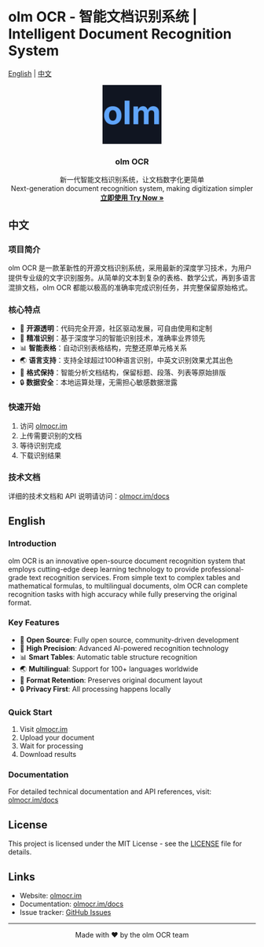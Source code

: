 # olm OCR - 智能文档识别系统 | Intelligent Document Recognition System

[English](#english) | [中文](#中文)

<div align="center">
  <a href="https://olmocr.im" target="_blank">
    <img src="public/android-chrome-512x512.png" alt="olm OCR Logo" width="120" height="120">
  </a>

  <h3 align="center">olm OCR</h3>

  <p align="center">
    新一代智能文档识别系统，让文档数字化更简单
    <br />
    Next-generation document recognition system, making digitization simpler
    <br />
    <a href="https://olmocr.im"><strong>立即使用 Try Now »</strong></a>
  </p>
</div>

## 中文

### 项目简介

olm OCR 是一款革新性的开源文档识别系统，采用最新的深度学习技术，为用户提供专业级的文字识别服务。从简单的文本到复杂的表格、数学公式，再到多语言混排文档，olm OCR 都能以极高的准确率完成识别任务，并完整保留原始格式。

### 核心特点

- 🚀 **开源透明**：代码完全开源，社区驱动发展，可自由使用和定制
- 🎯 **精准识别**：基于深度学习的智能识别技术，准确率业界领先
- 📊 **智能表格**：自动识别表格结构，完整还原单元格关系
- 🌏 **语言支持**：支持全球超过100种语言识别，中英文识别效果尤其出色
- 📝 **格式保持**：智能分析文档结构，保留标题、段落、列表等原始排版
- 🔒 **数据安全**：本地运算处理，无需担心敏感数据泄露

### 快速开始

1. 访问 [olmocr.im](https://olmocr.im)
2. 上传需要识别的文档
3. 等待识别完成
4. 下载识别结果

### 技术文档

详细的技术文档和 API 说明请访问：[olmocr.im/docs](https://olmocr.im/docs)

## English

### Introduction

olm OCR is an innovative open-source document recognition system that employs cutting-edge deep learning technology to provide professional-grade text recognition services. From simple text to complex tables and mathematical formulas, to multilingual documents, olm OCR can complete recognition tasks with high accuracy while fully preserving the original format.

### Key Features

- 🚀 **Open Source**: Fully open source, community-driven development
- 🎯 **High Precision**: Advanced AI-powered recognition technology
- 📊 **Smart Tables**: Automatic table structure recognition
- 🌏 **Multilingual**: Support for 100+ languages worldwide
- 📝 **Format Retention**: Preserves original document layout
- 🔒 **Privacy First**: All processing happens locally

### Quick Start

1. Visit [olmocr.im](https://olmocr.im)
2. Upload your document
3. Wait for processing
4. Download results

### Documentation

For detailed technical documentation and API references, visit: [olmocr.im/docs](https://olmocr.im/docs)

## License

This project is licensed under the MIT License - see the [LICENSE](LICENSE) file for details.

## Links

- Website: [olmocr.im](https://olmocr.im)
- Documentation: [olmocr.im/docs](https://olmocr.im/docs)
- Issue tracker: [GitHub Issues](https://github.com/yourusername/olmocr/issues)

---

<div align="center">
Made with ❤️ by the olm OCR team
</div>
